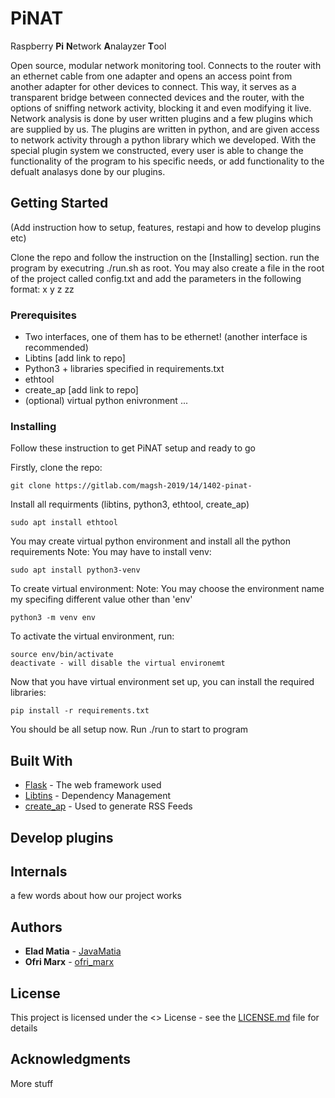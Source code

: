 # PiNAT

Raspberry **Pi** **N**etwork **A**nalayzer **T**ool

Open source, modular network monitoring tool. Connects to the router with an 
ethernet cable from one adapter and opens an access point from another adapter
for other devices to connect. This way, it serves as a transparent bridge between
connected devices and the router, with the options of sniffing network activity, 
blocking it and even modifying it live. Network analysis is done by user written 
plugins and a few plugins which are supplied by us. The plugins are written in python, 
and are given access to network activity through a python library which we developed. 
With the special plugin system we constructed, every user is able to change the 
functionality of the program to his specific needs, or add functionality to the 
defualt analasys done by our plugins. 



## Getting Started

(Add instruction how to setup, features, restapi and how to develop plugins etc)

Clone the repo and follow the instruction on the [Installing] section.
run the program by executring ./run.sh as root. 
You may also create a file in the root of the project called config.txt and 
add the parameters in the following format:
x
y
z
zz

### Prerequisites

* Two interfaces, one of them has to be ethernet! (another interface is recommended)
* Libtins [add link to repo]
* Python3 + libraries specified in requirements.txt
* ethtool
* create_ap [add link to repo]
* (optional) virtual python enivronment
...

### Installing

Follow these instruction to get PiNAT setup and ready to go

Firstly, clone the repo:

```
git clone https://gitlab.com/magsh-2019/14/1402-pinat-
```

Install all requirments (libtins, python3, ethtool, create_ap)

```
sudo apt install ethtool
```

You may create virtual python environment and install all the python requirements
Note: You may have to install venv:

```
sudo apt install python3-venv
```

To create virtual environment:
Note: You may choose the environment name my specifing different value other
than 'env'
```
python3 -m venv env 
```
To activate the virtual environment, run:
```
source env/bin/activate
deactivate - will disable the virtual environemt
```

Now that you have virtual environment set up, you can install the required libraries:
```
pip install -r requirements.txt
```

You should be all setup now. Run ./run to start to program


## Built With

* [Flask](url) - The web framework used
* [Libtins](url) - Dependency Management
* [create_ap](url) - Used to generate RSS Feeds


## Develop plugins


## Internals
a few words about how our project works


## Authors

* **Elad Matia** - [JavaMatia](https://gitlab.com/JavaMatia)
* **Ofri Marx** - [ofri_marx](https://gitlab.com/ofri_marx)


## License

This project is licensed under the <> License - see the [LICENSE.md](LICENSE.md) file for details

## Acknowledgments

More stuff